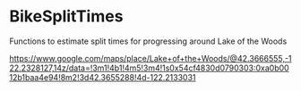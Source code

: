 # BikeSplitTimes


Functions to estimate split times for progressing around Lake of the Woods

https://www.google.com/maps/place/Lake+of+the+Woods/@42.3666555,-122.2328127,14z/data=!3m1!4b1!4m5!3m4!1s0x54cf4830d0790303:0xa0b0012b1baa4e94!8m2!3d42.3655288!4d-122.2133031
